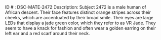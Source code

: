 ID # : DSC-MATE-2472
Description: Subject 2472 is a male human of African descent. Their face features distinct orange stripes across their cheeks, which are accentuated by their broad smile. Their eyes are large LEDs that display a jade green color, which they refer to as VR Jade. They seem to have a knack for fashion and often wear a golden earring on their left ear and a red scarf around their neck. 